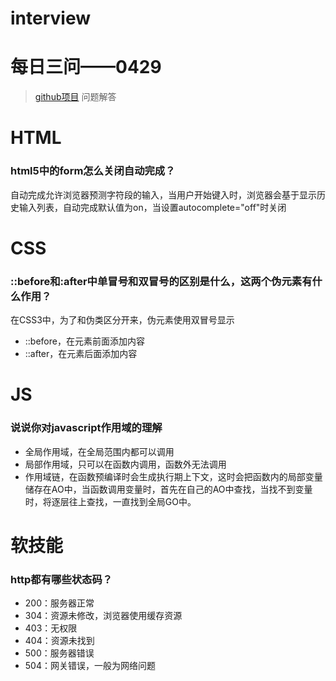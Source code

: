 # interview
# 每日三问——0429
> [github项目](https://github.com/haizlin/fe-interview?utm_source=ZHShareTargetIDMore&utm_medium=social&utm_oi=750848792785354752) 问题解答
# HTML
### html5中的form怎么关闭自动完成？
自动完成允许浏览器预测字符段的输入，当用户开始键入时，浏览器会基于显示历史输入列表，自动完成默认值为on，当设置autocomplete="off"时关闭
# CSS
### ::before和:after中单冒号和双冒号的区别是什么，这两个伪元素有什么作用？
在CSS3中，为了和伪类区分开来，伪元素使用双冒号显示
* ::before，在元素前面添加内容
* ::after，在元素后面添加内容
# JS
### 说说你对javascript作用域的理解
* 全局作用域，在全局范围内都可以调用
* 局部作用域，只可以在函数内调用，函数外无法调用
* 作用域链，在函数预编译时会生成执行期上下文，这时会把函数内的局部变量储存在AO中，当函数调用变量时，首先在自己的AO中查找，当找不到变量时，将逐层往上查找，一直找到全局GO中。
# 软技能
### http都有哪些状态码？
* 200：服务器正常
* 304：资源未修改，浏览器使用缓存资源
* 403：无权限
* 404：资源未找到
* 500：服务器错误
* 504：网关错误，一般为网络问题
